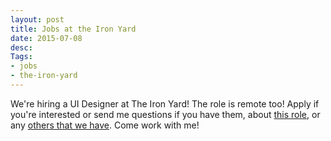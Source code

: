 ```yaml
---
layout: post
title: Jobs at the Iron Yard
date: 2015-07-08
desc: 
Tags: 
- jobs
- the-iron-yard
--- 
```

We're hiring a UI Designer at The Iron Yard! The role is remote too! Apply if you're interested or send me questions if you have them, about [this role](https://the-iron-yard.workable.com/jobs/84721), or any [others that we have](https://the-iron-yard.workable.com/). Come work with me!